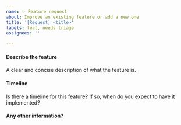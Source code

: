 ```yaml
---
name: ✨ Feature request
about: Improve an existing feature or add a new one
title: '[Request] <title>'
labels: feat, needs triage
assignees: ''

---
```


#### Describe the feature
A clear and concise description of what the feature is. 

#### Timeline
Is there a timeline for this feature? If so, when do you expect to have it implemented?

#### Any other information?